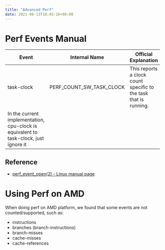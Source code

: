 ```yaml
---
title: "Advanced Perf"
date: 2021-08-13T10:45:16+08:00
---
```


# Perf Events Manual
| Event | Internal Name | Official Explanation | My Personal Understanding |
| --- | --- | --- | --- |
| task-clock | PERF_COUNT_SW_TASK_CLOCK | This reports a clock count specific to the task that is running. | Task-clock is based only on the time spent on the profiled task. |
| In the current implementation, cpu-clock is equivalent to task-clock, just ignore it |

## Reference

- [perf_event_open(2) - Linux manual page](https://man7.org/linux/man-pages/man2/perf_event_open.2.html)

# Using Perf on AMD

When doing perf on AMD platform, we found that some events are not counted/supported, such as:

- instructions
- branches (branch-instructions)
- branch-misses
- cache-misses
- cache-references

